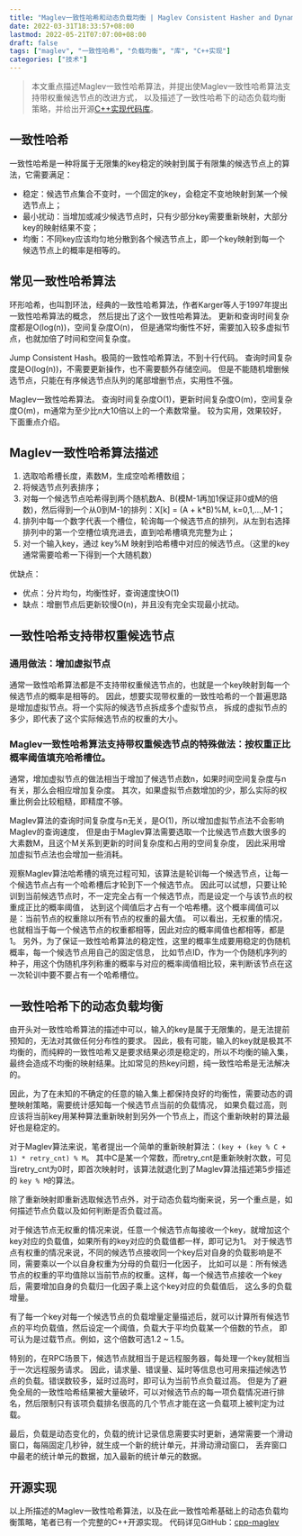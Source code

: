 ```yaml
---
title: "Maglev一致性哈希和动态负载均衡 | Maglev Consistent Hasher and Dynamic Load Balancer"
date: 2022-03-31T18:33:57+08:00
lastmod: 2022-05-21T07:07:00+08:00
draft: false
tags: ["maglev", "一致性哈希", "负载均衡", "库", "C++实现"]
categories: ["技术"]
---
```

>本文重点描述Maglev一致性哈希算法，并提出使Maglev一致性哈希算法支持带权重候选节点的改进方式，
>以及描述了一致性哈希下的动态负载均衡策略，并给出开源[C++实现代码库](https://github.com/peacalm/cpp-maglev)。


## 一致性哈希
一致性哈希是一种将属于无限集的key稳定的映射到属于有限集的候选节点上的算法，它需要满足：
* 稳定：候选节点集合不变时，一个固定的key，会稳定不变地映射到某一个候选节点上；
* 最小扰动：当增加或减少候选节点时，只有少部分key需要重新映射，大部分key的映射结果不变；
* 均衡：不同key应该均匀地分散到各个候选节点上，即一个key映射到每一个候选节点上的概率是相等的。

## 常见一致性哈希算法
环形哈希，也叫割环法，经典的一致性哈希算法，作者Karger等人于1997年提出一致性哈希算法的概念，
然后提出了这个一致性哈希算法。
更新和查询时间复杂度都是O(log(n))，空间复杂度O(n)，
但是通常均衡性不好，需要加入较多虚拟节点，也就加倍了时间和空间复杂度。


Jump Consistent Hash。极简的一致性哈希算法，不到十行代码。
查询时间复杂度是O(log(n))，不需要更新操作，也不需要额外存储空间。
但是不能随机增删候选节点，只能在有序候选节点队列的尾部增删节点，实用性不强。


Maglev一致性哈希算法。
查询时间复杂度O(1)，更新时间复杂度O(m)，空间复杂度O(m)，m通常为至少比n大10倍以上的一个素数常量。
较为实用，效果较好，下面重点介绍。


## Maglev一致性哈希算法描述

1. 选取哈希槽长度，素数M，生成空哈希槽数组；
2. 将候选节点列表排序；
3. 对每一个候选节点哈希得到两个随机数A、B(模M-1再加1保证非0或M的倍数)，然后得到一个从0到M-1的排列：X[k] = (A + k*B)%M, k=0,1,...,M-1；
4. 排列中每一个数字代表一个槽位，轮询每一个候选节点的排列，从左到右选择排列中的第一个空槽位填充进去，直到哈希槽填充完整为止；
5. 对一个输入key，通过 key%M 映射到哈希槽中对应的候选节点。（这里的key通常需要哈希一下得到一个大随机数）

优缺点：
* 优点：分片均匀，均衡性好，查询速度快O(1)
* 缺点：增删节点后更新较慢O(n)，并且没有完全实现最小扰动。


## 一致性哈希支持带权重候选节点

### 通用做法：增加虚拟节点
通常一致性哈希算法都是不支持带权重候选节点的，也就是一个key映射到每一个候选节点的概率是相等的。
因此，想要实现带权重的一致性哈希的一个普遍思路是增加虚拟节点。将一个实际的候选节点拆成多个虚拟节点，
拆成的虚拟节点的多少，即代表了这个实际候选节点的权重的大小。

### Maglev一致性哈希算法支持带权重候选节点的特殊做法：按权重正比概率阈值填充哈希槽位。
通常，增加虚拟节点的做法相当于增加了候选节点数n，如果时间空间复杂度与n有关，那么会相应增加复杂度。
其次，如果虚拟节点数增加的少，那么实际的权重比例会比较粗糙，即精度不够。

Maglev算法的查询时间复杂度与n无关，是O(1)，所以增加虚拟节点法不会影响Maglev的查询速度，
但是由于Maglev算法需要选取一个比候选节点数大很多的大素数M，且这个M关系到更新的时间复杂度和占用的空间复杂度，
因此采用增加虚拟节点法也会增加一些消耗。

观察Maglev算法哈希槽的填充过程可知，该算法是轮训每一个候选节点，让每一个候选节点占有一个哈希槽后才轮到下一个候选节点。
因此可以试想，只要让轮训到当前候选节点时，不一定完全占有一个候选节点，而是设定一个与该节点的权重成正比的概率阈值，
达到这个阈值后才占有一个哈希槽。这个概率阈值可以是：当前节点的权重除以所有节点的权重的最大值。
可以看出，无权重的情况，也就相当于每一个候选节点的权重都相等，因此对应的概率阈值也都相等，都是1。
另外，为了保证一致性哈希算法的稳定性，这里的概率生成要用稳定的伪随机概率，每一个候选节点用自己的固定信息，
比如节点ID，作为一个伪随机序列的种子，用这个伪随机序列称重的概率与对应的概率阈值相比较，来判断该节点在这一次轮训中要不要占有一个哈希槽位。


## 一致性哈希下的动态负载均衡
由开头对一致性哈希算法的描述中可以，输入的key是属于无限集的，是无法提前预知的，无法对其做任何分布性的要求。
因此，极有可能，输入的key就是极其不均衡的，而纯粹的一致性哈希又是要求结果必须是稳定的，所以不均衡的输入集，
最终会造成不均衡的映射结果。比如常见的热key问题，纯一致性哈希是无法解决的。

因此，为了在未知的不确定的任意的输入集上都保持良好的均衡性，需要动态的调整映射策略，需要统计感知每一个候选节点当前的负载情况，
如果负载过高，则应该将当前key用某种算法重新映射到另外一个节点上，而这个重新映射的算法最好也是稳定的。

对于Maglev算法来说，笔者提出一个简单的重新映射算法：`(key + (key % C + 1) * retry_cnt) % M`。
其中C是某一个常数，而retry_cnt是重新映射次数，可见当retry_cnt为0时，即首次映射时，该算法就退化到了Maglev算法描述第5步描述的
`key % M`的算法。

除了重新映射即重新选取候选节点外，对于动态负载均衡来说，另一个重点是，如何描述节点负载以及如何判断是否负载过高。

对于候选节点无权重的情况来说，任意一个候选节点每接收一个key，就增加这个key对应的负载值，如果所有的key对应的负载值都一样，即可记为1。
对于候选节点有权重的情况来说，不同的候选节点接收同一个key后对自身的负载影响是不同，需要乘以一个以自身权重为分母的负载归一化因子，
比如可以是：所有候选节点的权重的平均值除以当前节点的权重。这样，每一个候选节点接收一个key后，需要增加自身的负载归一化因子乘上这个key对应的负载值后，
这么多的负载增量。

有了每一个key对每一个候选节点的负载增量定量描述后，就可以计算所有候选节点的平均负载值，然后设定一个阈值，负载大于平均负载某一个倍数的节点，
即可认为是过载节点。例如，这个倍数可选1.2 ~ 1.5。

特别的，在RPC场景下，候选节点就相当于是远程服务器，每处理一个key就相当于一次远程服务请求。
因此，请求量、错误量、延时等信息也可用来描述候选节点的负载。错误数较多，延时过高时，即可认为当前节点负载过高。
但是为了避免全局的一致性哈希结果被大量破坏，可以对候选节点的每一项负载情况进行排名，然后限制只有该项负载排名很高的几个节点才能在这一负载项上被判定为过载。

最后，负载是动态变化的，负载的统计记录信息需要实时更新，通常需要一个滑动窗口，每隔固定几秒钟，就生成一个新的统计单元，并滑动滑动窗口，
丢弃窗口中最老的统计单元的数据，加入最新的统计单元的数据。


## 开源实现
以上所描述的Maglev一致性哈希算法，以及在此一致性哈希基础上的动态负载均衡策略，笔者已有一个完整的C++开源实现。
代码详见GitHub：[cpp-maglev](https://github.com/peacalm/cpp-maglev)